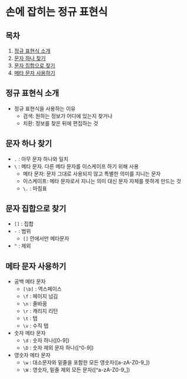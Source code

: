 # 손에 잡히는 정규 표현식 #
## 목차
1. [정규 표현식 소개](#정규-표현식-소개)
1. [문자 하나 찾기](#문자-하나-찾기)
1. [문자 집합으로 찾기](#문자-집합으로-찾기)
1. [메타 문자 사용하기](#메타-문자-사용하기)

## 정규 표현식 소개
* 정규 표현식을 사용하는 이유
    * 검색: 원하는 정보가 어디에 있는지 찾거나
    * 치환: 정보를 찾은 뒤에 편집하는 것

## 문자 하나 찾기
* `.` : 아무 문자 하나와 일치
* `\` : 메타 문자. 다른 메타 문자를 이스케이프 하기 위해 사용
    * 메타 문자: 문자 그대로 사용되지 않고 특별한 의미를 지니는 문자
    * 이스케이프: 메타 문자로서 지니는 의미 대신 문자 자체를 뜻하게 만드는 것
    * `\.` : 마침표

## 문자 집합으로 찾기
* `[]` : 집합
* `-` : 범위
    * `[]` 안에서만 메타문자
* `^` : 제외

## 메타 문자 사용하기
* 공백 메타 문자
    * `[\b]` : 역스페이스
    * `\f` : 페이지 넘김
    * `\n` : 줄바꿈
    * `\r` : 캐리지 리턴
    * `\t` : 탭
    * `\v` : 수직 탭
* 숫자 메타 문자
    * `\d` : 숫자 하나([0-9])
    * `\D` : 숫자 제외 문자 하나([^0-9])
* 영숫자 메타 문자
    * `\w` : 대소문자와 밑줄을 포함한 모든 영숫자([a-zA-Z0-9_])
    * `\W` : 영숫자, 밑줄 제외 모든 문자([^a-zA-Z0-9_])